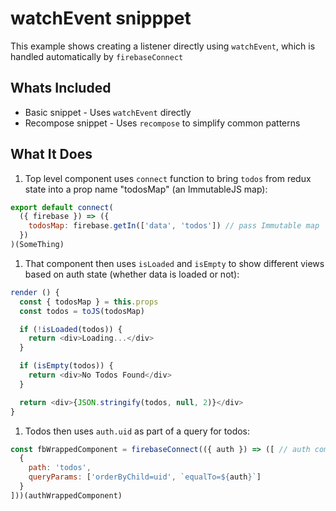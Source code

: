 # watchEvent snipppet

This example shows creating a listener directly using `watchEvent`, which is handled automatically by `firebaseConnect`

## Whats Included

* Basic snippet - Uses `watchEvent` directly
* Recompose snippet - Uses `recompose` to simplify common patterns

## What It Does

1. Top level component uses `connect` function to bring `todos` from redux state into a prop name "todosMap" (an ImmutableJS map):
  ```js
  export default connect(
    ({ firebase }) => ({
      todosMap: firebase.getIn(['data', 'todos']) // pass Immutable map
    })
  )(SomeThing)
  ```

1. That component then uses `isLoaded` and `isEmpty` to show different views based on auth state (whether data is loaded or not):

  ```js
  render () {
    const { todosMap } = this.props
    const todos = toJS(todosMap)

    if (!isLoaded(todos)) {
      return <div>Loading...</div>
    }

    if (isEmpty(todos)) {
      return <div>No Todos Found</div>
    }

    return <div>{JSON.stringify(todos, null, 2)}</div>
  }
  ```

1. Todos then uses `auth.uid` as part of a query for todos:

  ```js
  const fbWrappedComponent = firebaseConnect(({ auth }) => ([ // auth comes from props
    {
      path: 'todos',
      queryParams: ['orderByChild=uid', `equalTo=${auth}`]
    }
  ]))(authWrappedComponent)
  ```
